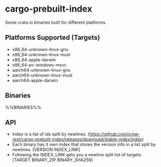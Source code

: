 # cargo-prebuilt-index
Some crate.io binaries built for different platforms.

## Platforms Supported (Targets)

- x86_64-unknown-linux-gnu
- x86_64-unknown-linux-musl
- x86_64-apple-darwin
- x86_64-pc-windows-msvc
- aarch64-unknown-linux-gnu
- aarch64-unknown-linux-musl
- aarch64-apple-darwin

## Binaries

%%BINARIES%%

## API

- Index is a list of ids split by newlines. (https://github.com/crow-rest/cargo-prebuilt-index/releases/download/stable-index/index)
- Each binary has it own index that stores the version info in a list split by newlines. [VERSION INDEX_LINK]
- Following the INDEX_LINK gets you a newline split list of targets. [TARGET BINARY_ZIP BINARY_SHA256]
